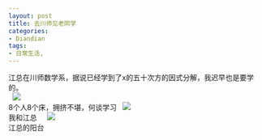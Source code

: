 ```yaml
---
layout: post
title: 去川师见老同学
categories:
- Diandian
tags:
- 日常生活, 
---
```

江总在川师数学系，据说已经学到了x的五十次方的因式分解，我迟早也是要学的。
<br /> &nbsp;
<img src="http://m2.img.srcdd.com/farm4/d/2012/0627/10/9BCBAFFBBF6A8F1FAE866476FA5AFE5D_B500_900_500_375.JPEG" />
<br /> 8个人8个床，拥挤不堪，何谈学习 &nbsp;
<img src="http://m3.img.srcdd.com/farm5/d/2012/0627/10/AF6F89AD6D5099798C5856FF3C8FE46C_B500_900_500_375.JPEG" />
<br /> 我和江总 &nbsp; &nbsp;
<img src="http://m3.img.srcdd.com/farm5/d/2012/0627/10/7A2FCFDA61644BA4CA66BFDEB47C544D_B500_900_500_375.JPEG" />
<br /> 江总的阳台 &nbsp;